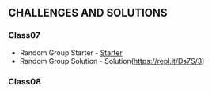 ## CHALLENGES AND SOLUTIONS

### Class07

* Random Group Starter - [Starter](https://repl.it/DsBq/10)
* Random Group Solution - Solution(https://repl.it/Ds7S/3)

### Class08


